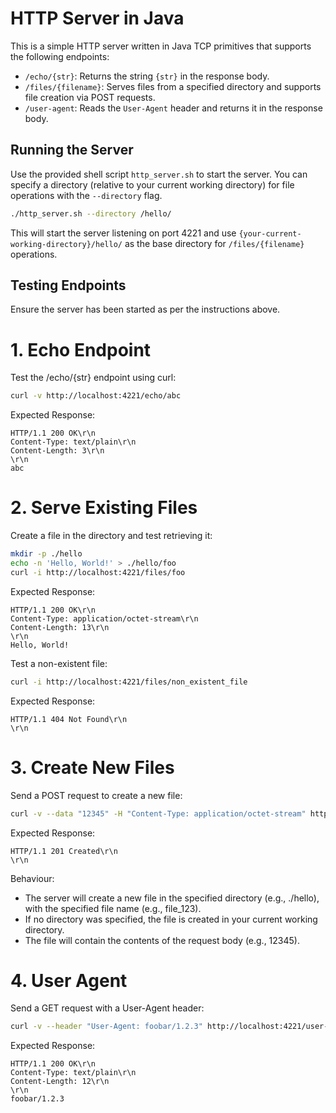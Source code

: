 # HTTP Server in Java

This is a simple HTTP server written in Java TCP primitives that supports the following endpoints:

- `/echo/{str}`: Returns the string `{str}` in the response body.
- `/files/{filename}`: Serves files from a specified directory and supports file creation via POST requests.
- `/user-agent`: Reads the `User-Agent` header and returns it in the response body.

## Running the Server

Use the provided shell script `http_server.sh` to start the server. You can specify a directory (relative to your current working directory) for file operations with the `--directory` flag.

```bash
./http_server.sh --directory /hello/
```

This will start the server listening on port 4221 and use `{your-current-working-directory}/hello/` as the base directory for `/files/{filename}` operations.

## Testing Endpoints

Ensure the server has been started as per the instructions above.

# 1. Echo Endpoint

Test the /echo/{str} endpoint using curl:

```bash
curl -v http://localhost:4221/echo/abc
```

Expected Response:

```
HTTP/1.1 200 OK\r\n
Content-Type: text/plain\r\n
Content-Length: 3\r\n
\r\n
abc
```

# 2. Serve Existing Files

Create a file in the directory and test retrieving it:

```bash
mkdir -p ./hello
echo -n 'Hello, World!' > ./hello/foo
curl -i http://localhost:4221/files/foo
```

Expected Response:

```
HTTP/1.1 200 OK\r\n
Content-Type: application/octet-stream\r\n
Content-Length: 13\r\n
\r\n
Hello, World!
```

Test a non-existent file:

```bash
curl -i http://localhost:4221/files/non_existent_file
```

Expected Response:

```
HTTP/1.1 404 Not Found\r\n
\r\n
```

# 3. Create New Files

Send a POST request to create a new file:

```bash
curl -v --data "12345" -H "Content-Type: application/octet-stream" http://localhost:4221/files/file_123
```

Expected Response:

```
HTTP/1.1 201 Created\r\n
\r\n
```

Behaviour:

- The server will create a new file in the specified directory (e.g., ./hello), with the specified file name (e.g., file_123).
- If no directory was specified, the file is created in your current working directory.
- The file will contain the contents of the request body (e.g., 12345).

# 4. User Agent

Send a GET request with a User-Agent header:

```bash
curl -v --header "User-Agent: foobar/1.2.3" http://localhost:4221/user-agent
```

Expected Response:

```
HTTP/1.1 200 OK\r\n
Content-Type: text/plain\r\n
Content-Length: 12\r\n
\r\n
foobar/1.2.3
```
